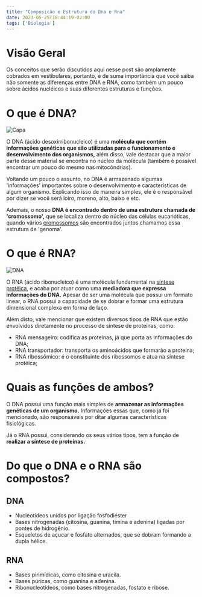 ```yaml
---
title: "Composicão e Estrutura do Dna e Rna"
date: 2023-05-25T18:44:19-03:00
tags: ['Biologia']
---
```


# Visão Geral

Os conceitos que serão discutidos aqui nesse post são amplamente cobrados em vestibulares, portanto, é de suma importância que 
você saiba não somente as diferenças entre DNA e RNA, como também um pouco sobre ácidos nucléicos e suas diferentes estruturas 
e funções.

# O que é DNA?

![Capa](https://images.squarespace-cdn.com/content/v1/57ed3edb37c58182f815c65f/1619770590092-J76U4CSVPS7Y1JOTSY8H/shutterstock_1665847021.jpg?format=2500w)

O DNA (ácido desoxirribonucleico) é uma **molécula que contém informações genéticas que são utilizadas para o funcionamento e 
desenvolvimento dos organismos,** além disso, vale destacar que a maior parte desse material se encontra no núcleo da molécula 
(também é possível encontrar um pouco do mesmo nas mitocôndrias).

Voltando um pouco o assunto, no DNA é armazenado algumas 'informações' importantes sobre o desenvolvimento e características de 
algum organismo. Explicando isso de maneira simples, ele é o responsável por dizer se você será loiro, moreno, alto, baixo e etc.

Ademais, o nosso **DNA é encontrado dentro de uma estrutura chamada de 'cromossomo',** que se localiza dentro do núcleo das 
células eucarióticas, quando vários [cromossomos](https://pt.wikipedia.org/wiki/Cromossomo) são encontrados juntos chamamos 
essa estrutura de 'genoma'.

# O que é RNA?

![DNA](https://www.insper.edu.br/wp-content/uploads/2022/11/RNA-2-shutterstock_1094792225.jpeg)

O RNA (ácido ribonucleico) é uma molécula fundamental na [síntese protéica](https://pt.wikipedia.org/wiki/S%C3%ADntese_proteica), 
e acaba por atuar como uma **mediadora que expressa informações do DNA.** Apesar de ser uma molécula que possui um formato linear, 
o RNA possui a capacidade de se dobrar e formar uma estrutura dimensional complexa em forma de laço.

Além disto, vale mencionar que existem diversos tipos de RNA que estão envolvidos diretamente no processo de síntese de proteínas, como:

- RNA mensageiro: codifica as proteínas, já que porta as informações do DNA;
- RNA transportador: transporta os aminoácidos que formarão a proteína;
- RNA ribossômico: é o constituinte dos ribossomos e atua na síntese protéica;

# Quais as funções de ambos?

O DNA possui uma função mais simples de **armazenar as informações genéticas de um organismo.** Informações essas que, como já foi mencionado, são responsáveis por ditar algumas características fisiológicas.

Já o RNA possui, considerando os seus vários tipos, tem a função de **realizar a síntese de proteínas.**

# Do que o DNA e o RNA são compostos?

## DNA

- Nucleotídeos unidos por ligação fosfodiéster
- Bases nitrogenadas (citosina, guanina, timina e adenina) ligadas por pontes de hidrogênio.
- Esqueletos de açucar e fosfato alternados, que se dobram formando a dupla hélice.

## RNA

- Bases pirimídicas, como citosina e uracila.
- Bases púricas, como guanina e adenina.
- Ribonucleotídeos, como bases nitrogenadas, fostato e ribose.
